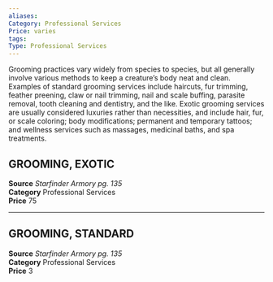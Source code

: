 ```yaml
---
aliases: 
Category: Professional Services
Price: varies 
tags: 
Type: Professional Services
---
```

Grooming practices vary widely from species to species, but all generally involve various methods to keep a creature’s body neat and clean. Examples of standard grooming services include haircuts, fur trimming, feather preening, claw or nail trimming, nail and scale buffing, parasite removal, tooth cleaning and dentistry, and the like. Exotic grooming services are usually considered luxuries rather than necessities, and include hair, fur, or scale coloring; body modifications; permanent and temporary tattoos; and wellness services such as massages, medicinal baths, and spa treatments.  

##  GROOMING, EXOTIC

**Source** _Starfinder Armory pg. 135_  
**Category** Professional Services  
**Price** 75

---

##  GROOMING, STANDARD

**Source** _Starfinder Armory pg. 135_  
**Category** Professional Services  
**Price** 3
